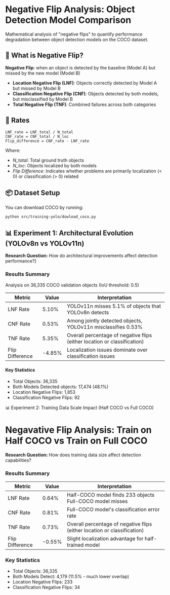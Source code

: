 # Negative Flip Analysis: Object Detection Model Comparison

Mathematical analysis of "negative flips" to quantify performance degradation between object detection models on the COCO dataset.

## 🎯 What is Negative Flip?

**Negative Flip**: when an object is detected by the baseline (Model A) but missed by the new model (Model B)
- **Location Negative Flip (LNF)**: Objects correctly detected by Model A but missed by Model B
- **Classification Negative Flip (CNF)**: Objects detected by both models, but misclassified by Model B
- **Total Negative Flip (TNF)**: Combined failures across both categories

## 📐 Rates
``` 
LNF_rate = LNF_total / N_total
CNF_rate = CNF_total / N_loc  
Flip_difference = CNF_rate - LNF_rate
``` 
Where:

- *N_total*: Total ground truth objects
- *N_loc*: Objects localized by both models
- *Flip Difference*: Indicates whether problems are primarily localization (< 0) or classification (> 0) related

## 📦 Dataset Setup

You can download COCO by running: 
``` 
python src/training-yolo/dowload_coco.py
``` 


## 📊 Experiment 1: Architectural Evolution (YOLOv8n vs YOLOv11n)
**Research Question:** How do architectural improvements affect detection performance?]

### Results Summary
Analysis on 36,335 COCO validation objects (IoU threshold: 0.5)

| Metric | Value | Interpretation |
|------|-------|-------------|
| LNF Rate | 5.10% | YOLOv11n misses 5.1% of objects that YOLOv8n detects |
| CNF Rate  | 0.53% | Among jointly detected objects, YOLOv11n misclassifies 0.53% |
| TNF Rate | 5.35% | Overall percentage of negative flips (either location or classification) |
| Flip Difference | -4.85% | Localization issues dominate over classification issues |

#### Key Statistics

- Total Objects: 36,335
- Both Models Detected objects: 17,474 (48.1%)
- Location Negative Flips: 1,853
- Classification Negative Flips: 92


📊 Experiment 2: Training Data Scale Impact (Half COCO vs Full COCO)

# Negavative Flip Analysis: Train on Half COCO vs Train on Full COCO
**Research Question:** How does training data size affect detection capabilities?

### Results Summary
| Metric | Value | Interpretation |
|------|-------|-------------|
| LNF Rate | 0.64% | Half-COCO model finds 233 objects Full-COCO model misses |
| CNF Rate  | 0.81% | Full-COCO model's classification error rate|
| TNF Rate | 0.73% | Overall percentage of negative flips (either location or classification) |
| Flip Difference | -0.55% | Slight localization advantage for half-trained model |

### Key Statistics

- Total Objects: 36,335
- Both Models Detect: 4,179 (11.5% - much lower overlap)
- Location Negative Flips: 233
- Classification Negative Flips: 34